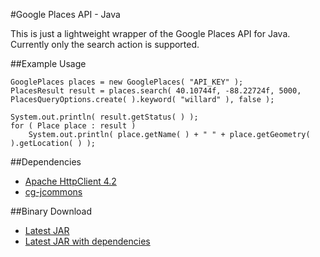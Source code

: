 #Google Places API - Java

This is just a lightweight wrapper of the Google Places API for Java. Currently only the search action is supported.

##Example Usage
```
GooglePlaces places = new GooglePlaces( "API_KEY" );
PlacesResult result = places.search( 40.10744f, -88.22724f, 5000, PlacesQueryOptions.create( ).keyword( "willard" ), false );
		
System.out.println( result.getStatus( ) );
for ( Place place : result )
	System.out.println( place.getName( ) + " " + place.getGeometry( ).getLocation( ) );
```

##Dependencies
 * [Apache HttpClient 4.2](http://hc.apache.org/)
 * [cg-jcommons](https://github.com/claygregory/cg-jcommons)

##Binary Download
 * [Latest JAR](http://www.claygregory.com/projects/google-places-api-java/releases/0.1-SNAPSHOT/google-places-api-java-0.1-SNAPSHOT.jar)
 * [Latest JAR with dependencies](http://www.claygregory.com/projects/google-places-api-java/releases/0.1-SNAPSHOT/google-places-api-java-0.1-SNAPSHOT-jar-with-dependencies.jar)